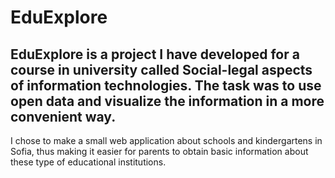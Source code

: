 # EduExplore
## EduExplore is a project I have developed for a course in university called Social-legal aspects of information technologies. The task was to use open data and visualize the information in a more convenient way. 
I chose to make a small web application about schools and kindergartens in Sofia, thus making it easier for parents to obtain basic information about these type of educational institutions. 
